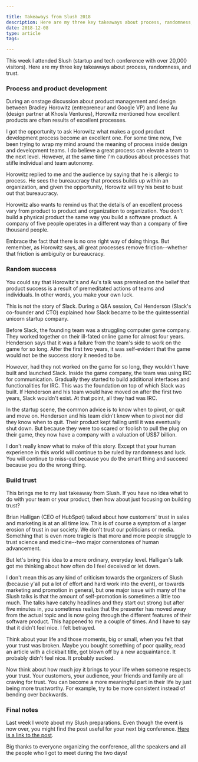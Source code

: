 ```yaml
---

title: Takeaways from Slush 2018
description: Here are my three key takeaways about process, randomness, and trust
date: 2018-12-08
type: article
tags:

---
```


This week I attended Slush (startup and tech conference with over 20,000 visitors). Here are my three key takeaways about process, randomness, and trust.

### Process and product development
During an onstage discussion about product management and design between Bradley Horowitz (entrepreneur and Google VP) and Irene Au (design partner at Khosla Ventures), Horowitz mentioned how excellent products are often results of excellent processes.

I got the opportunity to ask Horowitz what makes a good product development process become an excellent one. For some time now, I've been trying to wrap my mind around the meaning of process inside design and development teams. I do believe a great process can elevate a team to the next level. However, at the same time I'm cautious about processes that stifle individual and team autonomy.

Horowitz replied to me and the audience by saying that he is allergic to process. He sees the bureaucracy that process builds up within an organization, and given the opportunity, Horowitz will try his best to bust out that bureaucracy.

Horowitz also wants to remind us that the details of an excellent process vary from product to product and organization to organization. You don't build a physical product the same way you build a software product. A company of five people operates in a different way than a company of five thousand people.

Embrace the fact that there is no one right way of doing things. But remember, as Horowitz says, all great processes remove friction--whether that friction is ambiguity or bureaucracy.

### Random success
You could say that Horowitz's and Au's talk was premised on the belief that product success is a result of premeditated actions of teams and individuals. In other words, you make your own luck.

This is not the story of Slack. During a Q&A session, Cal Henderson (Slack's co-founder and CTO) explained how Slack became to be the quintessential unicorn startup company.

Before Slack, the founding team was a struggling computer game company. They worked together on their ill-fated online game for almost four years. Henderson says that it was a failure from the team's side to work on the game for so long. After the first two years, it was self-evident that the game would not be the success story it needed to be.

However, had they not worked on the game for so long, they wouldn't have built and launched Slack. Inside the game company, the team was using IRC for communication. Gradually they started to build additional interfaces and functionalities for IRC. This was the foundation on top of which Slack was built. If Henderson and his team would have moved on after the first two years, Slack wouldn't exist. At that point, all they had was IRC.

In the startup scene, the common advice is to know when to pivot, or quit and move on. Henderson and his team didn't know when to pivot nor did they know when to quit. Their product kept failing until it was eventually shut down. But because they were too scared or foolish to pull the plug on their game, they now have a company with a valuation of US$7 billion.

I don't really know what to make of this story. Except that your human experience in this world will continue to be ruled by randomness and luck. You will continue to miss-out because you do the smart thing and succeed because you do the wrong thing.

### Build trust
This brings me to my last takeaway from Slush. If you have no idea what to do with your team or your product, then how about just focusing on building trust?

Brian Halligan (CEO of HubSpot) talked about how customers' trust in sales and marketing is at an all time low. This is of course a symptom of a larger erosion of trust in our society. We don't trust our politicians or media. Something that is even more tragic is that more and more people struggle to trust science and medicine--two major cornerstones of human advancement.

But let's bring this idea to a more ordinary, everyday level. Halligan's talk got me thinking about how often do I feel deceived or let down.

I don't mean this as any kind of criticism towards the organizers of Slush (because y'all put a lot of effort and hard work into the event), or towards marketing and promotion in general, but one major issue with many of the Slush talks is that the amount of self-promotion is sometimes a little too much. The talks have catchy headlines and they start out strong but after five minutes in, you sometimes realize that the presenter has moved away from the actual topic and is now going through the different features of their software product. This happened to me a couple of times. And I have to say that it didn't feel nice. I felt betrayed.

Think about your life and those moments, big or small, when you felt that your trust was broken. Maybe you bought something of poor quality, read an article with a clickbait title, got blown off by a new acquaintance. It probably didn't feel nice. It probably sucked.

Now think about how much joy it brings to your life when someone respects your trust. Your customers, your audience, your friends and family are all craving for trust. You can become a more meaningful part in their life by just being more trustworthy. For example, try to be more consistent instead of bending over backwards.

### Final notes
Last week I wrote about my Slush preparations. Even though the event is now over, you might find the post useful for your next big conference. [Here is a link to the post](http://www.flashover.blog/posts/surviving-conferences/).

Big thanks to everyone organizing the conference, all the speakers and all the people who I got to meet during the two days!
